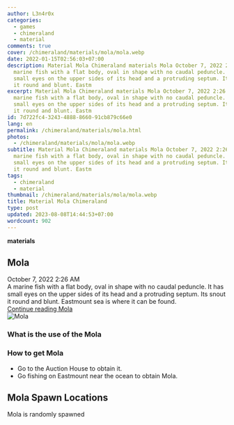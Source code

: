 ```yaml
---
author: L3n4r0x
categories:
  - games
  - chimeraland
  - material
comments: true
cover: /chimeraland/materials/mola/mola.webp
date: 2022-01-15T02:56:03+07:00
description: Material Mola Chimeraland materials Mola October 7, 2022 2:26 AM A
  marine fish with a flat body, oval in shape with no caudal peduncle. It has
  small eyes on the upper sides of its head and a protruding septum. Its snout
  it round and blunt. Eastm
excerpt: Material Mola Chimeraland materials Mola October 7, 2022 2:26 AM A
  marine fish with a flat body, oval in shape with no caudal peduncle. It has
  small eyes on the upper sides of its head and a protruding septum. Its snout
  it round and blunt. Eastm
id: 7d722fc4-3243-4888-8660-91cb879c66e0
lang: en
permalink: /chimeraland/materials/mola.html
photos:
  - /chimeraland/materials/mola/mola.webp
subtitle: Material Mola Chimeraland materials Mola October 7, 2022 2:26 AM A
  marine fish with a flat body, oval in shape with no caudal peduncle. It has
  small eyes on the upper sides of its head and a protruding septum. Its snout
  it round and blunt. Eastm
tags:
  - chimeraland
  - material
thumbnail: /chimeraland/materials/mola/mola.webp
title: Material Mola Chimeraland
type: post
updated: 2023-08-08T14:44:53+07:00
wordcount: 902
---
```


<link
  rel="stylesheet"
  href="https://rawcdn.githack.com/dimaslanjaka/Web-Manajemen/870a349/css/bootstrap-5-3-0-alpha3-wrapper.css"
/>
<section id="bootstrap-wrapper">
  <div data-bs-theme="dark">
    <div
      class="row g-0 border rounded overflow-hidden flex-md-row mb-4 shadow-sm position-relative bg-dark text-light"
    >
      <div class="col p-4 d-flex flex-column position-static">
        <strong class="d-inline-block mb-2 text-success">materials</strong>
        <h2 class="mb-0">Mola</h2>
        <div class="mb-1 text-muted">October 7, 2022 2:26 AM</div>
        <div class="mb-2 border p-1">
          A marine fish with a flat body, oval in shape with no caudal peduncle.
          It has small eyes on the upper sides of its head and a protruding
          septum. Its snout it round and blunt. Eastmount sea is where it can be
          found.
        </div>
        <a
          href="/chimeraland/materials/mola.html"
          class="stretched-link d-none text-primary"
          >Continue reading Mola</a
        >
      </div>
      <div class="col-auto d-none d-md-block d-lg-block">
        <img
          src="https://www.webmanajemen.com/chimeraland/materials/mola/mola.webp"
          alt="Mola"
        />
      </div>
    </div>
    <div class="row">
      <div class="col-lg-6 col-12 mb-2">
        <div class="card">
          <div class="card-body">
            <h3 class="card-title">What is the use of the Mola</h3>
            <div class="card-text"><ul></ul></div>
          </div>
        </div>
      </div>
      <div class="col-lg-6 col-12 mb-2">
        <div class="card">
          <div class="card-body">
            <h3 class="card-title">How to get Mola</h3>
            <div class="card-text">
              <ul>
                <li>Go to the Auction House to obtain it.</li>
                <li>Go fishing on Eastmount near the ocean to obtain Mola.</li>
              </ul>
            </div>
          </div>
        </div>
      </div>
      <div class="col-12 mb-2">
        <h2>Mola Spawn Locations</h2>
        <p>Mola is randomly spawned</p>
      </div>
    </div>
  </div>
</section>